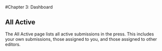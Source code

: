#Chapter 3: Dashboard
## All Active

The All Active page lists all active submissions in the press. This includes your own submissions, those assigned to you, and those assigned to other editors.
